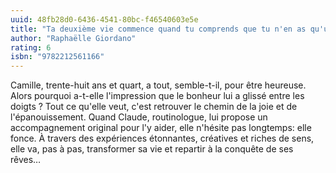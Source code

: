 ```yaml
---
uuid: 48fb28d0-6436-4541-80bc-f46540603e5e
title: "Ta deuxième vie commence quand tu comprends que tu n'en as qu'une"
author: "Raphaëlle Giordano"
rating: 6
isbn: "9782212561166"
---
```


Camille, trente-huit ans et quart, a tout, semble-t-il, pour être heureuse. Alors pourquoi a-t-elle l'impression que le bonheur lui a glissé entre les doigts ? Tout ce qu'elle veut, c'est retrouver le chemin de la joie et de l'épanouissement. Quand Claude, routinologue, lui propose un accompagnement original pour l'y aider, elle n'hésite pas longtemps: elle fonce.
À travers des expériences étonnantes, créatives et riches de sens, elle va, pas à pas, transformer sa vie et repartir à la conquête de ses rêves…